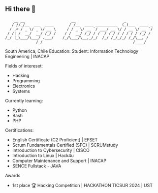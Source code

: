 ## Hi there 👋

```
    __ __                     __                      _            
   / //_/__  ___  ____       / /__  ____ __________  (_)___  ____ _
  / ,< / _ \/ _ \/ __ \     / / _ \/ __ `/ ___/ __ \/ / __ \/ __ `/
 / /| /  __/  __/ /_/ /    / /  __/ /_/ / /  / / / / / / / / /_/ / 
/_/ |_\___/\___/ .___/    /_/\___/\__,_/_/  /_/ /_/_/_/ /_/\__, /  
              /_/                                         /____/   
```


South America, Chile
Education: Student: Information Technology Engineering | INACAP

Fields of intereset: 
- Hacking 
- Programming 
- Electronics 
- Systems

Currently learning: 
 - Python
 - Bash
 - PHP

Certifications:
- English Certificate (C2 Proficient) | EFSET
- Scrum Fundamentals Certified (SFC) | SCRUMstudy
- Introduction to Cybersecurity | CISCO
- Introduction to Linux | Hack4u
- Computer Maintenance and Support | INACAP
- SENCE Fullstack - JAVA

Awards
- 1st place 🏆 Hacking Competition | HACKATHON TICSUR 2024 | UST

